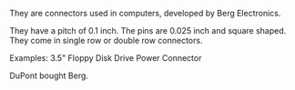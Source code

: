 They are connectors used in computers, developed by Berg Electronics.

They have a pitch of 0.1 inch. The pins are 0.025 inch and square shaped.
They come in single row or double row connectors.

Examples: 3.5" Floppy Disk Drive Power Connector

DuPont bought Berg.